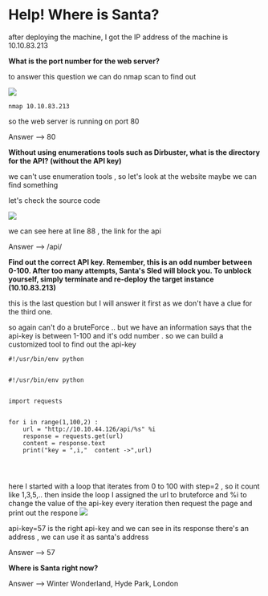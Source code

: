 # Help! Where is Santa?

after deploying the machine, I got the IP address of the machine is 10.10.83.213


**What is the port number for the web server?**

to answer this question we can do nmap scan to find out

![](https://i.imgur.com/dMal2F6.png?1)

`nmap 10.10.83.213`

so the web server is running on port 80

Answer --> 80

**Without using enumerations tools such as Dirbuster, what is the directory for the API?  (without the API key)**

we can't use enumeration tools , so let's look at the website maybe we can find something

let's check the source code

![](https://i.imgur.com/mUvt2k7.png?1)

we can see here at line 88 , the link for the api

Answer --> /api/



**Find out the correct API key. Remember, this is an odd number between 0-100. After too many attempts, Santa's Sled will block you. 
To unblock yourself, simply terminate and re-deploy the target instance (10.10.83.213)**

this is the last question but I will answer it first as we don't have a clue for the third one.

so again can't do a bruteForce .. but we have an information says that the api-key is between 1-100 and it's odd number .
so we can build a customized tool to find out the api-key

```
#!/usr/bin/env python


#!/usr/bin/env python


import requests


for i in range(1,100,2) :
	url = "http://10.10.44.126/api/%s" %i
	response = requests.get(url)
	content = response.text
	print("key = ",i,"  content ->",url)




```

here I started with a loop that iterates from  0 to 100 with step=2 , so it count like 1,3,5,..
then inside the loop I assigned the url to bruteforce and %i to change the value of the api-key every iteration
then request the page and print out the respone
![](https://i.imgur.com/XpyJZvI.png?1)

api-key=57 is the right api-key and we can see in its response there's an address , we can use it as santa's address

Answer --> 57

**Where is Santa right now?**

Answer --> Winter Wonderland, Hyde Park, London
